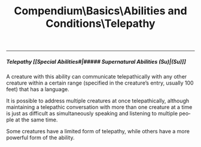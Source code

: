 ﻿---
lang: en
aliases: [Telepathy]
title: Compendium\Basics\Abilities and Conditions\Telepathy
tag: Abilities
---

---
##### Telepathy [[Special Abilities#|##### Supernatural Abilities (Su)|(Su)]]

A creature with this ability can communicate telepathically with any other creature within a certain range (specified in the creature’s entry, usually 100 feet) that has a language. 

It is possible to address multiple creatures at once telepathically, although maintaining a telepathic conversation with more than one creature at a time is just as difficult as simultaneously speaking and listening to multiple people at the same time.

Some creatures have a limited form of telepathy, while others have a more powerful form of the ability.


<br><br>
---
